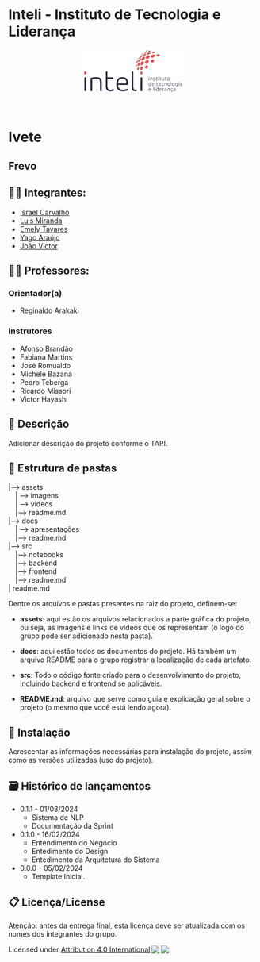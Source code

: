 # Inteli - Instituto de Tecnologia e Liderança 

<p align="center">
<a href= "https://www.inteli.edu.br/"><img src="./assets/imgs/inteli.png" alt="Inteli - Instituto de Tecnologia e Liderança" border="0" width=40% height=40%></a>
</p>

<br>

# Ivete

## Frevo

## 👨‍🎓 Integrantes: 
- <a href="https://www.linkedin.com/in/israel-carvalho-706133241/">Israel Carvalho</a>
- <a href="https://www.linkedin.com/in/luiscmiranda/">Luis Miranda</a>
- <a href="https://www.linkedin.com/in/emely-tavares-3575ba24a/">Emely Tavares</a>
- <a href="https://www.linkedin.com/in/yago-ara%C3%BAjo-do-vale-moreira-461816247/">Yago Araújo</a>
- <a href="https://www.linkedin.com/in/joao-victor-montagna-4bb3a4247/">João Victor</a>

## 👩‍🏫 Professores:
### Orientador(a) 
- Reginaldo Arakaki

### Instrutores
- Afonso Brandão
- Fabiana Martins
- José Romualdo
- Michele Bazana
- Pedro Teberga
- Ricardo Missori
- Victor Hayashi

## 📜 Descrição

Adicionar descrição do projeto conforme o TAPI.

## 📁 Estrutura de pastas

|--> assets<br>
  &emsp;| --> imagens <br>
  &emsp;| --> videos <br>
  &emsp;|--> readme.md<br>
|--> docs<br>
  &emsp;| --> apresentações <br>
  &emsp;|--> readme.md<br>
|--> src<br>
  &emsp;|--> notebooks<br>
  &emsp;|--> backend<br>
  &emsp;|--> frontend<br>
  &emsp;|--> readme.md<br>
| readme.md<br>

Dentre os arquivos e pastas presentes na raiz do projeto, definem-se:

- <b>assets</b>: aqui estão os arquivos relacionados a parte gráfica do projeto, ou seja, as imagens e links de vídeos que os representam (o logo do grupo pode ser adicionado nesta pasta).

- <b>docs</b>: aqui estão todos os documentos do projeto. Há também um arquivo README para o grupo registrar a localização de cada artefato.

- <b>src</b>: Todo o código fonte criado para o desenvolvimento do projeto, incluindo backend e frontend se aplicáveis.

- <b>README.md</b>: arquivo que serve como guia e explicação geral sobre o projeto (o mesmo que você está lendo agora).

## 🔧 Instalação

Acrescentar as informações necessárias para instalação do projeto, assim como as versões utilizadas (uso do projeto).


## 🗃 Histórico de lançamentos

* 0.1.1 - 01/03/2024
    * Sistema de NLP
    * Documentação da Sprint
* 0.1.0 - 16/02/2024
    * Entendimento do Negócio
    * Entedimento do Design 
    * Entedimento da Arquitetura do Sistema
* 0.0.0 - 05/02/2024
    * Template Inicial.

## 📋 Licença/License

Atenção: antes da entrega final, esta licença deve ser atualizada com os nomes dos integrantes do grupo.

Licensed under <a href="http://creativecommons.org/licenses/by/4.0/?ref=chooser-v1" target="_blank" rel="license noopener noreferrer" style="display:inline-block;">Attribution 4.0 International<img style="height:22px!important;margin-left:3px;vertical-align:text-bottom;" src="https://mirrors.creativecommons.org/presskit/icons/cc.svg?ref=chooser-v1"><img style="height:22px!important;margin-left:3px;vertical-align:text-bottom;" src="https://mirrors.creativecommons.org/presskit/icons/by.svg?ref=chooser-v1"></a></p>
